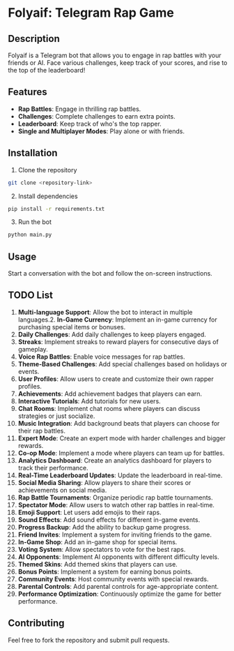 # Folyaif: Telegram Rap Game
## Description
Folyaif is a Telegram bot that allows you to engage in rap battles with your friends or AI. Face various challenges, keep track of your scores, and rise to the top of the leaderboard!
## Features
- **Rap Battles**: Engage in thrilling rap battles.
- **Challenges**: Complete challenges to earn extra points.
- **Leaderboard**: Keep track of who's the top rapper.
- **Single and Multiplayer Modes**: Play alone or with friends.
## Installation
1. Clone the repository
```bash
git clone <repository-link>
```
2. Install dependencies
```bash
pip install -r requirements.txt
```
3. Run the bot
```bash
python main.py
```
## Usage
Start a conversation with the bot and follow the on-screen instructions.

## TODO List
1. **Multi-language Support**: Allow the bot to interact in multiple languages.2. **In-Game Currency**: Implement an in-game currency for purchasing special items or bonuses.
3. **Daily Challenges**: Add daily challenges to keep players engaged.
4. **Streaks**: Implement streaks to reward players for consecutive days of gameplay.
5. **Voice Rap Battles**: Enable voice messages for rap battles.
6. **Theme-Based Challenges**: Add special challenges based on holidays or events.
7. **User Profiles**: Allow users to create and customize their own rapper profiles.
8. **Achievements**: Add achievement badges that players can earn.
9. **Interactive Tutorials**: Add tutorials for new users.
10. **Chat Rooms**: Implement chat rooms where players can discuss strategies or just socialize.
11. **Music Integration**: Add background beats that players can choose for their rap battles.
12. **Expert Mode**: Create an expert mode with harder challenges and bigger rewards.
13. **Co-op Mode**: Implement a mode where players can team up for battles.
14. **Analytics Dashboard**: Create an analytics dashboard for players to track their performance.
15. **Real-Time Leaderboard Updates**: Update the leaderboard in real-time.
16. **Social Media Sharing**: Allow players to share their scores or achievements on social media.
17. **Rap Battle Tournaments**: Organize periodic rap battle tournaments.
18. **Spectator Mode**: Allow users to watch other rap battles in real-time.
19. **Emoji Support**: Let users add emojis to their raps.
20. **Sound Effects**: Add sound effects for different in-game events.
21. **Progress Backup**: Add the ability to backup game progress.
22. **Friend Invites**: Implement a system for inviting friends to the game.
23. **In-Game Shop**: Add an in-game shop for special items.
24. **Voting System**: Allow spectators to vote for the best raps.
25. **AI Opponents**: Implement AI opponents with different difficulty levels.
26. **Themed Skins**: Add themed skins that players can use.
27. **Bonus Points**: Implement a system for earning bonus points.
28. **Community Events**: Host community events with special rewards.
29. **Parental Controls**: Add parental controls for age-appropriate content.
30. **Performance Optimization**: Continuously optimize the game for better performance.
## Contributing
Feel free to fork the repository and submit pull requests.
